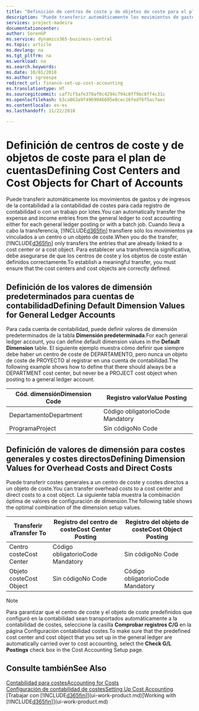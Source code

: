 ```yaml
---
title: "Definición de centros de coste y de objetos de coste para el plan de cuentas | Documentos de Microsoft"
description: "Puede transferir automáticamente los movimientos de gastos y de ingresos de la contabilidad a la contabilidad de costes para cada registro de contabilidad o con un trabajo por lotes. Cuando lleva a cabo la transferencia, el sistema transfiere sólo los movimientos ya vinculados a un centro o un objeto de coste. Para establecer una transferencia significativa, debe asegurarse de que los centros de coste y los objetos de coste están definidos correctamente."
services: project-madeira
documentationcenter: 
author: SorenGP
ms.service: dynamics365-business-central
ms.topic: article
ms.devlang: na
ms.tgt_pltfrm: na
ms.workload: na
ms.search.keywords: 
ms.date: 10/01/2018
ms.author: sgroespe
redirect_url: finance-set-up-cost-accounting
ms.translationtype: HT
ms.sourcegitcommit: caf7cf5afe370af0c4294c794c0ff9bc8ff4c31c
ms.openlocfilehash: b3ca863a9f4969046695e0cec16fedf6f5ac7aec
ms.contentlocale: es-es
ms.lasthandoff: 11/22/2018

---
```

# <a name="defining-cost-centers-and-cost-objects-for-chart-of-accounts"></a><span data-ttu-id="338e8-105">Definición de centros de coste y de objetos de coste para el plan de cuentas</span><span class="sxs-lookup"><span data-stu-id="338e8-105">Defining Cost Centers and Cost Objects for Chart of Accounts</span></span>
<span data-ttu-id="338e8-106">Puede transferir automáticamente los movimientos de gastos y de ingresos de la contabilidad a la contabilidad de costes para cada registro de contabilidad o con un trabajo por lotes.</span><span class="sxs-lookup"><span data-stu-id="338e8-106">You can automatically transfer the expense and income entries from the general ledger to cost accounting either for each general ledger posting or with a batch job.</span></span> <span data-ttu-id="338e8-107">Cuando lleva a cabo la transferencia, [!INCLUDE[d365fin](includes/d365fin_md.md)] transfiere sólo los movimientos ya vinculados a un centro o un objeto de coste.</span><span class="sxs-lookup"><span data-stu-id="338e8-107">When you do the transfer, [!INCLUDE[d365fin](includes/d365fin_md.md)] only transfers the entries that are already linked to a cost center or a cost object.</span></span> <span data-ttu-id="338e8-108">Para establecer una transferencia significativa, debe asegurarse de que los centros de coste y los objetos de coste están definidos correctamente.</span><span class="sxs-lookup"><span data-stu-id="338e8-108">To establish a meaningful transfer, you must ensure that the cost centers and cost objects are correctly defined.</span></span>  

## <a name="defining-default-dimension-values-for-general-ledger-accounts"></a><span data-ttu-id="338e8-109">Definición de los valores de dimensión predeterminados para cuentas de contabilidad</span><span class="sxs-lookup"><span data-stu-id="338e8-109">Defining Default Dimension Values for General Ledger Accounts</span></span>  
<span data-ttu-id="338e8-110">Para cada cuenta de contabilidad, puede definir valores de dimensión predeterminados de la tabla **Dimensión predeterminada**.</span><span class="sxs-lookup"><span data-stu-id="338e8-110">For each general ledger account, you can define default dimension values in the **Default Dimension** table.</span></span> <span data-ttu-id="338e8-111">El siguiente ejemplo muestra cómo definir que siempre debe haber un centro de coste de DEPARTAMENTO, pero nunca un objeto de coste de PROYECTO al registrar en una cuenta de contabilidad.</span><span class="sxs-lookup"><span data-stu-id="338e8-111">The following example shows how to define that there should always be a DEPARTMENT cost center, but never be a PROJECT cost object when posting to a general ledger account.</span></span>  

|<span data-ttu-id="338e8-112">**Cód. dimensión**</span><span class="sxs-lookup"><span data-stu-id="338e8-112">**Dimension Code**</span></span>|<span data-ttu-id="338e8-113">**Registro valor**</span><span class="sxs-lookup"><span data-stu-id="338e8-113">**Value Posting**</span></span>|  
|------------------------------------------|-----------------------------------------|  
|<span data-ttu-id="338e8-114">Departamento</span><span class="sxs-lookup"><span data-stu-id="338e8-114">Department</span></span>|<span data-ttu-id="338e8-115">Código obligatorio</span><span class="sxs-lookup"><span data-stu-id="338e8-115">Code Mandatory</span></span>|  
|<span data-ttu-id="338e8-116">Programa</span><span class="sxs-lookup"><span data-stu-id="338e8-116">Project</span></span>|<span data-ttu-id="338e8-117">Sin código</span><span class="sxs-lookup"><span data-stu-id="338e8-117">No Code</span></span>|  

## <a name="defining-dimension-values-for-overhead-costs-and-direct-costs"></a><span data-ttu-id="338e8-118">Definición de valores de dimensión para costes generales y costes directos</span><span class="sxs-lookup"><span data-stu-id="338e8-118">Defining Dimension Values for Overhead Costs and Direct Costs</span></span>  
 <span data-ttu-id="338e8-119">Puede transferir costes generales a un centro de coste y costes directos a un objeto de coste.</span><span class="sxs-lookup"><span data-stu-id="338e8-119">You can transfer overhead costs to a cost center and direct costs to a cost object.</span></span> <span data-ttu-id="338e8-120">La siguiente tabla muestra la combinación óptima de valores de configuración de dimensión.</span><span class="sxs-lookup"><span data-stu-id="338e8-120">The following table shows the optimal combination of the dimension setup values.</span></span>  

|<span data-ttu-id="338e8-121">Transferir a</span><span class="sxs-lookup"><span data-stu-id="338e8-121">Transfer To</span></span>|<span data-ttu-id="338e8-122">Registro del centro de coste</span><span class="sxs-lookup"><span data-stu-id="338e8-122">Cost Center Posting</span></span>|<span data-ttu-id="338e8-123">Registro del objeto de coste</span><span class="sxs-lookup"><span data-stu-id="338e8-123">Cost Object Posting</span></span>|  
|-----------------|-------------------------|-------------------------|  
|<span data-ttu-id="338e8-124">Centro coste</span><span class="sxs-lookup"><span data-stu-id="338e8-124">Cost Center</span></span>|<span data-ttu-id="338e8-125">Código obligatorio</span><span class="sxs-lookup"><span data-stu-id="338e8-125">Code Mandatory</span></span>|<span data-ttu-id="338e8-126">Sin código</span><span class="sxs-lookup"><span data-stu-id="338e8-126">No Code</span></span>|  
|<span data-ttu-id="338e8-127">Objeto coste</span><span class="sxs-lookup"><span data-stu-id="338e8-127">Cost Object</span></span>|<span data-ttu-id="338e8-128">Sin código</span><span class="sxs-lookup"><span data-stu-id="338e8-128">No Code</span></span>|<span data-ttu-id="338e8-129">Código obligatorio</span><span class="sxs-lookup"><span data-stu-id="338e8-129">Code Mandatory</span></span>|  

> [!NOTE]  
>  <span data-ttu-id="338e8-130">Para garantizar que el centro de coste y el objeto de coste predefinidos que configuró en la contabilidad sean transportados automáticamente a la contabilidad de costes, seleccione la casilla **Comprobar registros C/G** en la página Configuración contabilidad costes.</span><span class="sxs-lookup"><span data-stu-id="338e8-130">To make sure that the predefined cost center and cost object that you set up in the general ledger are automatically carried over to cost accounting, select the **Check G/L Postings** check box in the Cost Accounting Setup page.</span></span>  

## <a name="see-also"></a><span data-ttu-id="338e8-131">Consulte también</span><span class="sxs-lookup"><span data-stu-id="338e8-131">See Also</span></span>  
[<span data-ttu-id="338e8-132">Contabilidad para costes</span><span class="sxs-lookup"><span data-stu-id="338e8-132">Accounting for Costs</span></span>](finance-manage-cost-accounting.md)  
[<span data-ttu-id="338e8-133">Configuración de contabilidad de costes</span><span class="sxs-lookup"><span data-stu-id="338e8-133">Setting Up Cost Accounting</span></span>](finance-set-up-cost-accounting.md)  
<span data-ttu-id="338e8-134">[Trabajar con [!INCLUDE[d365fin](includes/d365fin_md.md)]](ui-work-product.md)</span><span class="sxs-lookup"><span data-stu-id="338e8-134">[Working with [!INCLUDE[d365fin](includes/d365fin_md.md)]](ui-work-product.md)</span></span>

